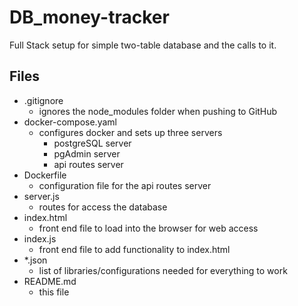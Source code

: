 # DB_money-tracker
Full Stack setup for simple two-table database and the calls to it.

## Files
  - .gitignore
    - ignores the node_modules folder when pushing to GitHub
  - docker-compose.yaml
    - configures docker and sets up three servers
      - postgreSQL server
      - pgAdmin server
      - api routes server
  - Dockerfile
    - configuration file for the api routes server
  - server.js
    - routes for access the database
  - index.html
    - front end file to load into the browser for web access
  - index.js
    - front end file to add functionality to index.html
  - *.json
    - list of libraries/configurations needed for everything to work
  - README.md
    - this file
